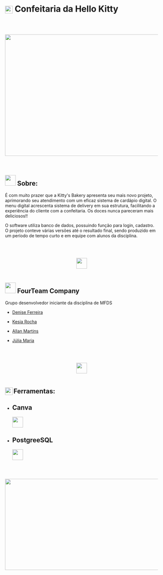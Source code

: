 
 # <img align = "center" src="https://github.com/DeniseFer/Kitty-s-MFDS/assets/124710256/3563a620-616c-471b-bf32-bb2f28e5facb" width ="25"> Confeitaria da Hello Kitty  



 <br> </br>

<div align= center>


<img height = 400 width = 800 src= "https://github.com/DeniseFer/Kitty-s-MFDS/assets/124710256/79286eb7-d713-4705-811f-5ba15a7d5e9a"/>


</div>
<br>
</br>



## <img src="https://github.com/DeniseFer/Kitty-s-MFDS/assets/124710256/9a0cc89b-0b50-43f6-8b86-f684dbcaeeb4" width="35"><b> Sobre: </b>

<p> É com muito prazer que a Kitty's Bakery apresenta seu mais novo projeto, aprimorando seu atendimento com um eficaz sistema de cardápio digital. O menu digital acrescenta sistema de delivery em sua estrutura, facilitando a experiência do cliente com a confeitaria. Os doces nunca pareceram mais deliciosos!! 
</p>
<p>  O software utiliza banco de dados, possuindo função para login, cadastro. O projeto conteve várias versões até o resultado final, sendo produzido em um período de tempo curto e em equipe com alunos da disciplina.</p>

<div align = "center">
<br> </br>
<br> <img width = 35 src =  "https://i.pinimg.com/originals/88/f6/47/88f647c072710a9b9e5bf84c5382d4e4.png" </br>
<br> </br>
</div>

## <img src="https://github.com/DeniseFer/Kitty-s-MFDS/assets/124710256/9a0cc89b-0b50-43f6-8b86-f684dbcaeeb4" width="35"><b> FourTeam Company </b>
<p> Grupo desenvolvedor iniciante da disciplina de MFDS</p>


* [Denise Ferreira](https://github.com/DeniseFer)
  
* [Kesia Rocha](https://github.com/KesiaRocha)
 

* [Allan Martins](https://github.com/Allan-Drip)

* [Júlia Maria](https://github.com/Julia-maria56)
  
 

<div align = "center">
<br> </br>
<br> <img width = 35 src =  "https://i.pinimg.com/originals/88/f6/47/88f647c072710a9b9e5bf84c5382d4e4.png" </br>
<br> </br>
</div>

 ## <img align="left" src="https://media2.giphy.com/media/QssGEmpkyEOhBCb7e1/giphy.gif?cid=ecf05e47a0n3gi1bfqntqmob8g9aid1oyj2wr3ds3mg700bl&rid=giphy.gif" width ="25">Ferramentas:
  
 
  * ## Canva
    <img src="https://github.com/Wladison-Maciel/AplicativoCalculadora/assets/124710256/214990a1-f590-4f9b-ade4-fb82f5eaaace" width="35">
  
  * ## PostgreeSQL
     <img src="https://github.com/Wladison-Maciel/AplicativoCalculadora/assets/124710256/4a2e15ef-3e49-4f6f-b47f-8da666f3fc9b" width="35">

<br> </br>

<img width = 1000 height = 300 src = "https://i.pinimg.com/736x/58/6f/bd/586fbd472243f3cef50b8d9afc77b71f.jpg">
